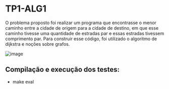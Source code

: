 # TP1-ALG1

O problema proposto foi realizar um programa que encontrasse o menor caminho entre a cidade de origem para a cidade de destino, em que esse caminho tivesse uma quantidade de estradas par e essas estradas tivessem comprimento par. Para construir esse código, foi utilizado o algoritmo de dijkstra e noções sobre grafos.

![image](https://github.com/Igoreduardobraga/TP1-ALG1/assets/94845990/80e1d0da-8a8e-4557-8e2a-f271f56eee92)


## Compilação e execução dos testes:

* make eval
